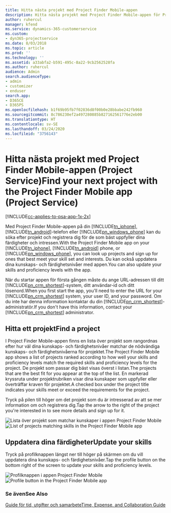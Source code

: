 ```yaml
---
title: Hitta nästa projekt med Project Finder Mobile-appen
description: Hitta nästa projekt med Project Finder Mobile-appen för Project Service
author: ruhercul
manager: kfend
ms.service: dynamics-365-customerservice
ms.custom:
- dyn365-projectservice
ms.date: 8/03/2018
ms.topic: article
ms.prod: ''
ms.technology: ''
ms.assetid: a33abfa2-b591-495c-8a22-9cb2562528fa
ms.author: ruhercul
audience: Admin
search.audienceType:
- admin
- customizer
- enduser
search.app:
- D365CE
- D365PS
ms.openlocfilehash: b1f69b95fb7f02836d8f00b0e28bbabe242fb960
ms.sourcegitcommit: 8c786230ef2a497280885b827162561776e2eb00
ms.translationtype: HT
ms.contentlocale: sv-SE
ms.lasthandoff: 03/24/2020
ms.locfileid: "3756143"
---
```

# <a name="find-your-next-project-with-the-project-finder-mobile-app-project-service"></a><span data-ttu-id="a3ce4-103">Hitta nästa projekt med Project Finder Mobile-appen (Project Service)</span><span class="sxs-lookup"><span data-stu-id="a3ce4-103">Find your next project with the Project Finder Mobile app (Project Service)</span></span>

[!INCLUDE[cc-applies-to-psa-app-1x-2x](../includes/cc-applies-to-psa-app-1x-2x.md)]

<span data-ttu-id="a3ce4-104">Med Project Finder Mobile-appen på din [!INCLUDE[tn_iphone](../includes/tn-iphone.md)], [!INCLUDE[tn_android](../includes/tn-android.md)]-telefon eller [!INCLUDE[pn_windows_phone](../includes/pn-windows-phone.md)] kan du söka efter projekt och registrera dig för de som bäst uppfyller dina färdigheter och intressen.</span><span class="sxs-lookup"><span data-stu-id="a3ce4-104">With the Project Finder Mobile app on your [!INCLUDE[tn_iphone](../includes/tn-iphone.md)], [!INCLUDE[tn_android](../includes/tn-android.md)] phone, or [!INCLUDE[pn_windows_phone](../includes/pn-windows-phone.md)], you can look up projects and sign up for ones that best meet your skill set and interests.</span></span> <span data-ttu-id="a3ce4-105">Du kan också uppdatera dina kunskaps- och färdighetsnivåer med appen.</span><span class="sxs-lookup"><span data-stu-id="a3ce4-105">You can also update your skills and proficiency levels with the app.</span></span>  
  
 <span data-ttu-id="a3ce4-106">När du startar appen för första gången måste du ange URL-adressen till ditt [!INCLUDE[pn_crm_shortest](../includes/pn-crm-shortest.md)]-system, ditt användar-id och ditt lösenord.</span><span class="sxs-lookup"><span data-stu-id="a3ce4-106">When you first start the app, you'll need to enter the URL for your [!INCLUDE[pn_crm_shortest](../includes/pn-crm-shortest.md)] system, your user ID, and your password.</span></span> <span data-ttu-id="a3ce4-107">Om du inte har denna information kontaktar du din [!INCLUDE[pn_crm_shortest](../includes/pn-crm-shortest.md)]-administratör.</span><span class="sxs-lookup"><span data-stu-id="a3ce4-107">If you don't have this information,  contact your [!INCLUDE[pn_crm_shortest](../includes/pn-crm-shortest.md)] administrator.</span></span>  
  
## <a name="find-a-project"></a><span data-ttu-id="a3ce4-108">Hitta ett projekt</span><span class="sxs-lookup"><span data-stu-id="a3ce4-108">Find a project</span></span>  
 <span data-ttu-id="a3ce4-109">I Project Finder Mobile-appen finns en lista över projekt som rangordnas efter hur väl dina kunskaps- och färdighetsnivåer matchar de nödvändiga kunskaps- och färdighetsnivåerna för projektet.</span><span class="sxs-lookup"><span data-stu-id="a3ce4-109">The Project Finder Mobile app shows a list of projects ranked according to how well your skills and proficiency levels match the required skills and proficiency levels for the project.</span></span> <span data-ttu-id="a3ce4-110">De projekt som passar dig bäst visas överst i listan.</span><span class="sxs-lookup"><span data-stu-id="a3ce4-110">The projects that are the best fit for you appear at the top of the list.</span></span> <span data-ttu-id="a3ce4-111">En markerad kryssruta under projektrubriken visar dina kunskaper som uppfyller eller överträffar kraven för projektet.</span><span class="sxs-lookup"><span data-stu-id="a3ce4-111">A checked box under the project title indicates your skills meet or exceed the requirements for the project.</span></span>  
  
 <span data-ttu-id="a3ce4-112">Tryck på pilen till höger om det projekt som du är intresserad av att se mer information om och registrera dig.</span><span class="sxs-lookup"><span data-stu-id="a3ce4-112">Tap the arrow to the right of the project you're interested in to see more details and sign up for it.</span></span>  
  
 <span data-ttu-id="a3ce4-113">![Lista över projekt som matchar kunskaper i appen Project Finder Mobile](../project-service/media/project-service-project-finder-list.png "Lista över projekt som matchar kunskaper i appen Project Finder Mobile")</span><span class="sxs-lookup"><span data-stu-id="a3ce4-113">![List of projects matching skills in the Project Finder Mobile app](../project-service/media/project-service-project-finder-list.png "List of projects matching skills in the Project Finder Mobile app")</span></span>  
  
## <a name="update-your-skills"></a><span data-ttu-id="a3ce4-114">Uppdatera dina färdigheter</span><span class="sxs-lookup"><span data-stu-id="a3ce4-114">Update your skills</span></span>  
 <span data-ttu-id="a3ce4-115">Tryck på profilknappen längst ner till höger på skärmen om du vill uppdatera dina kunskaps- och färdighetsnivåer.</span><span class="sxs-lookup"><span data-stu-id="a3ce4-115">Tap the profile button on the bottom right of the screen to update your skills and proficiency levels.</span></span>  
  
 <span data-ttu-id="a3ce4-116">![Profilknappen i appen Project Finder Mobile](../project-service/media/project-service-project-finder-profile.png "Profilknappen i appen Project Finder Mobile")</span><span class="sxs-lookup"><span data-stu-id="a3ce4-116">![Profile button in the Project Finder Mobile app](../project-service/media/project-service-project-finder-profile.png "Profile button in the Project Finder Mobile app")</span></span>  
  
### <a name="see-also"></a><span data-ttu-id="a3ce4-117">Se även</span><span class="sxs-lookup"><span data-stu-id="a3ce4-117">See Also</span></span>  
 [<span data-ttu-id="a3ce4-118">Guide för tid, utgifter och samarbete</span><span class="sxs-lookup"><span data-stu-id="a3ce4-118">Time, Expense, and Collaboration Guide</span></span>](../project-service/time-expense-collaboration-guide.md)
